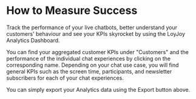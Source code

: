# How to Measure Success

Track the performance of your live chatbots, better understand your customers' behaviour and see your KPIs skyrocket by using the LoyJoy Analytics Dashboard.

You can find your aggregated customer KPIs under "Customers" and the performance of the individual chat experiences by clicking on the corresponding name.
Depending on your chat use case, you will find general KPIs such as the screen time, participants, and newsletter subscribers for each of your chat experiences.

You can simply export your Analytics data using the Export button above.
